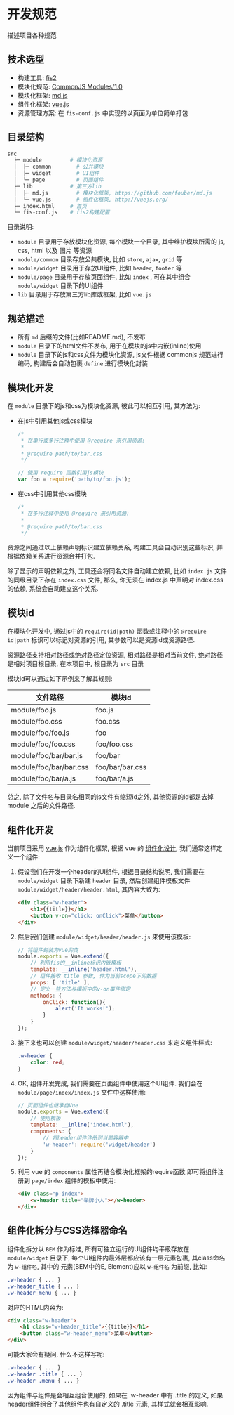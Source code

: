 # 开发规范

描述项目各种规范

## 技术选型

* 构建工具: [fis2](http://fex-team.github.io/fis-site/)
* 模块化规范: [CommonJS Modules/1.0](http://wiki.commonjs.org/wiki/Modules/1.0)
* 模块化框架: [md.js](https://github.com/fouber/md.js)
* 组件化框架: [vue.js](http://vuejs.org/)
* 资源管理方案: 在 ``fis-conf.js`` 中实现的以页面为单位简单打包

## 目录结构

```bash
src
  ├─ module         # 模块化资源
  │  ├─ common        # 公共模块
  │  ├─ widget        # UI组件
  │  └─ page          # 页面组件
  ├─ lib            # 第三方lib
  │  ├─ md.js         # 模块化框架, https://github.com/fouber/md.js
  │  └─ vue.js        # 组件化框架, http://vuejs.org/
  ├─ index.html     # 首页
  └─ fis-conf.js    # fis2构建配置
```

目录说明:

* ``module`` 目录用于存放模块化资源, 每个模块一个目录, 其中维护模块所需的 js, css, html 以及 图片 等资源
* ``module/common`` 目录存放公共模块, 比如 ``store``, ``ajax``, ``grid`` 等
* ``module/widget`` 目录用于存放UI组件, 比如 ``header``, ``footer`` 等
* ``module/page`` 目录用于存放页面组件, 比如 ``index`` , 可在其中组合 ``module/widget`` 目录下的UI组件
* ``lib`` 目录用于存放第三方lib库或框架, 比如 ``vue.js``

## 规范描述

* 所有 ``md`` 后缀的文件(比如README.md), 不发布
* ``module`` 目录下的html文件不发布, 用于在模块的js中内嵌(inline)使用
* ``module`` 目录下的js和css文件为模块化资源, js文件根据 commonjs 规范进行编码, 构建后会自动包裹 ``define`` 进行模块化封装

## 模块化开发

在 ``module`` 目录下的js和css为模块化资源, 彼此可以相互引用, 其方法为:

* 在js中引用其他js或css模块

    ```js
    /*
     * 在单行或多行注释中使用 @require 来引用资源:
     * 
     * @require path/to/bar.css
     */
    
    // 使用 require 函数引用js模块
    var foo = require('path/to/foo.js');
    ```

* 在css中引用其他css模块

    ```css
    /*
     * 在多行注释中使用 @require 来引用资源:
     * 
     * @require path/to/bar.css
     */
    ```

资源之间通过以上依赖声明标识建立依赖关系, 构建工具会自动识别这些标识, 并根据依赖关系进行资源合并打包.

除了显示的声明依赖之外, 工具还会将同名文件自动建立依赖, 比如 ``index.js`` 文件的同级目录下存在 ``index.css`` 文件, 那么, 你无须在 index.js 中声明对 index.css 的依赖, 系统会自动建立这个关系.

## 模块id

在模块化开发中, 通过js中的 ``require(id|path)`` 函数或注释中的 ``@require id|path`` 标识可以标记对资源的引用, 其参数可以是资源id或资源路径.

资源路径支持相对路径或绝对路径定位资源, 相对路径是相对当前文件, 绝对路径是相对项目根目录, 在本项目中, 根目录为 ``src`` 目录

模块id可以通过如下示例来了解其规则:

|文件路径|模块id|
|-------|-----|
|module/foo.js|foo.js|
|module/foo.css|foo.css|
|module/foo/foo.js|foo|
|module/foo/foo.css|foo/foo.css|
|module/foo/bar/bar.js|foo/bar|
|module/foo/bar/bar.css|foo/bar/bar.css|
|module/foo/bar/a.js|foo/bar/a.js|

总之, 除了文件名与目录名相同的js文件有缩短id之外, 其他资源的id都是去掉 module 之后的文件路径.

## 组件化开发

当前项目采用 [vue.js](http://vuejs.org/) 作为组件化框架, 根据 vue 的 [组件化设计](http://vuejs.org/guide/components.html), 我们通常这样定义一个组件:

1. 假设我们在开发一个header的UI组件, 根据目录结构说明, 我们需要在 ``module/widget`` 目录下新建 ``header`` 目录, 然后创建组件模板文件 ``module/widget/header/header.html``, 其内容大致为:

    ```html
    <div class="w-header">
        <h1>{{title}}</h1>
        <button v-on="click: onClick">菜单</button>
    </div>
    ```

1. 然后我们创建 ``module/widget/header/header.js`` 来使用该模板:

    ```js
    // 将组件封装为vue的类
    module.exports = Vue.extend({
        // 利用fis的__inline标识内嵌模板
        template: __inline('header.html'),
        // 组件接收 title 参数, 作为当前scope下的数据
        props: [ 'title' ],
        // 定义一些方法与模板中的v-on事件绑定
        methods: {
            onClick: function(){
                alert('It works!');
            }
        }
    });
    ```

1. 接下来也可以创建 ``module/widget/header/header.css`` 来定义组件样式:

    ```css
    .w-header {
        color: red;
    }
    ```

1. OK, 组件开发完成, 我们需要在页面组件中使用这个UI组件. 我们会在 ``module/page/index/index.js`` 文件中这样使用:

    ```js
    // 页面组件也继承自Vue
    module.exports = Vue.extend({
        // 使用模板
        template: __inline('index.html'),
        components: {
            // 将header组件注册到当前容器中
            'w-header': require('widget/header')
        }
    });
    ```

1. 利用 vue 的 ``components`` 属性再结合模块化框架的require函数,即可将组件注册到 ``page/index`` 组件的模板中使用:

    ```html
    <div class="p-index">
        <w-header title="举牌小人"></w-header>
    </div>
    ```

## 组件化拆分与CSS选择器命名

组件化拆分以 ``BEM`` 作为标准, 所有可独立运行的UI组件均平级存放在 ``module/widget`` 目录下, 每个UI组件内最外层都应该有一层元素包裹, 其class命名为 ``w-组件名``, 其中的 元素(BEM中的E, Element)应以 ``w-组件名`` 为前缀, 比如:

```css
.w-header { ... }
.w-header_title { ... }
.w-header_menu { ... }
```

对应的HTML内容为:

```html
<div class="w-header">
    <h1 class="w-header_title">{{title}}</h1>
    <button class="w-header_menu">菜单</button>
</div>
```

可能大家会有疑问, 什么不这样写呢:

```css
.w-header { ... }
.w-header .title { ... }
.w-header .menu { ... }
```

因为组件与组件是会相互组合使用的, 如果在 .w-header 中有 .title 的定义, 如果header组件组合了其他组件也有自定义的 .title 元素, 其样式就会相互影响.